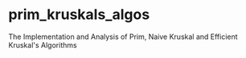 # prim_kruskals_algos
The Implementation and Analysis of Prim, Naive Kruskal and Efficient Kruskal's Algorithms
